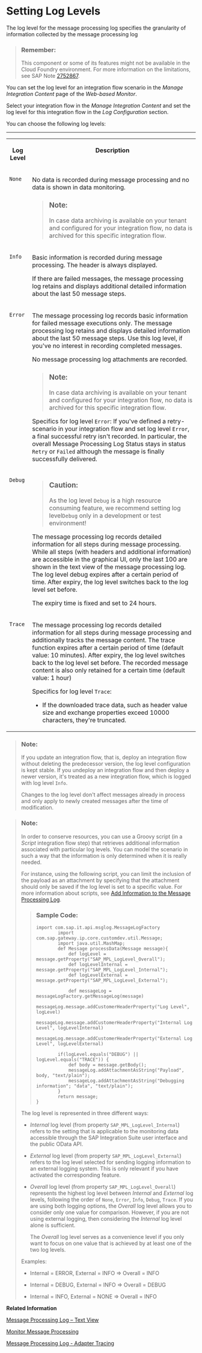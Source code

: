 <!-- loio4e6d3fc3f34544f6ac5289268b653ad1 -->

# Setting Log Levels

The log level for the message processing log specifies the granularity of information collected by the message processing log

> ### Remember:  
> This component or some of its features might not be available in the Cloud Foundry environment. For more information on the limitations, see SAP Note [2752867](https://me.sap.com/notes/2752867).

You can set the log level for an integration flow scenario in the *Manage Integration Content* page of the *Web-based Monitor*.

Select your integration flow in the *Manage Integration Content* and set the log level for this integration flow in the *Log Configuration* section.

You can choose the following log levels:

****


<table>
<tr>
<th valign="top">

Log Level

</th>
<th valign="top">

Description

</th>
</tr>
<tr>
<td valign="top">

`None`

</td>
<td valign="top">

No data is recorded during message processing and no data is shown in data monitoring.

> ### Note:  
> In case data archiving is available on your tenant and configured for your integration flow, no data is archived for this specific integration flow.



</td>
</tr>
<tr>
<td valign="top">

`Info`

</td>
<td valign="top">

Basic information is recorded during message processing. The header is always displayed.

If there are failed messages, the message processing log retains and displays additional detailed information about the last 50 message steps.

</td>
</tr>
<tr>
<td valign="top">

`Error`

</td>
<td valign="top">

The message processing log records basic information for failed message executions only. The message processing log retains and displays detailed information about the last 50 message steps. Use this log level, if you've no interest in recording completed messages.

No message processing log attachments are recorded.

> ### Note:  
> In case data archiving is available on your tenant and configured for your integration flow, no data is archived for this specific integration flow.

Specifics for log level `Error`: If you've defined a retry-scenario in your integration flow and set log level `Error`, a final successful retry isn't recorded. In particular, the overall Message Processing Log Status stays in status `Retry` or `Failed` although the message is finally successfully delivered.

</td>
</tr>
<tr>
<td valign="top">

`Debug`

</td>
<td valign="top">

> ### Caution:  
> As the log level `Debug` is a high resource consuming feature, we recommend setting log level`Debug` only in a development or test environment!

The message processing log records detailed information for all steps during message processing. While all steps \(with headers and additional information\) are accessible in the graphical UI, only the last 100 are shown in the text view of the message processing log. The log level debug expires after a certain period of time. After expiry, the log level switches back to the log level set before.

The expiry time is fixed and set to 24 hours.

</td>
</tr>
<tr>
<td valign="top">

`Trace`

</td>
<td valign="top">

The message processing log records detailed information for all steps during message processing and additionally tracks the message content. The trace function expires after a certain period of time \(default value: 10 minutes\). After expiry, the log level switches back to the log level set before. The recorded message content is also only retained for a certain time \(default value: 1 hour\)

Specifics for log level `Trace`:

-   If the downloaded trace data, such as header value size and exchange properties exceed 10000 characters, they're truncated.



</td>
</tr>
</table>

> ### Note:  
> If you update an integration flow, that is, deploy an integration flow without deleting the predecessor version, the log level configuration is kept stable. If you undeploy an integration flow and then deploy a newer version, it's treated as a new integration flow, which is logged with log level `Info`.
> 
> Changes to the log level don't affect messages already in process and only apply to newly created messages after the time of modification.

> ### Note:  
> In order to conserve resources, you can use a Groovy script \(in a *Script* integration flow step\) that retrieves additional information associated with particular log levels. You can model the scenario in such a way that the information is only determined when it is really needed.
> 
> For instance, using the following script, you can limit the inclusion of the payload as an attachment by specifying that the attachment should only be saved if the log level is set to a specific value. For more information about scripts, see [Add Information to the Message Processing Log](add-information-to-the-message-processing-log-e8e9283.md).
> 
> > ### Sample Code:  
> > ```
> > import com.sap.it.api.msglog.MessageLogFactory
> >         import com.sap.gateway.ip.core.customdev.util.Message;
> >         import java.util.MashMap;
> >         def Message processData(Message message){
> >             def logLevel = message.getProperty("SAP_MPL_LogLevel_Overall");
> >             def logLevelInternal = message.getProperty("SAP_MPL_LogLevel_Internal");
> >             def logLevelExternal = message.getProperty("SAP_MPL_LogLevel_External");
> > 
> >             def messageLog = messageLogFactory.getMessageLog(message)
> >             messageLog.message.addCustomerHeaderProperty("Log Level", logLevel)
> >             messageLog.message.addCustomerHeaderProperty("Internal Log Level", logLevelInternal)
> >             messageLog.message.addCustomerHeaderProperty("External Log Level", logLevelExternal)
> > 
> >         if(logLevel.equals("DEBUG") || logLevel.equals("TRACE")) {
> >             def body = message.getBody();
> >             messageLog.addAttachmentAsString("Payload", body, "text/plain");
> >             messageLog.addAttachmentAsString("Debugging information"; "data", "text/plain");
> >         }
> >         return message;
> > }
> > ```
> 
> The log level is represented in three different ways:
> 
> -   *Internal* log level \(from property `SAP_MPL_LogLevel_Internal`\) refers to the setting that is applicable to the monitoring data accessible through the SAP Integration Suite user interface and the public OData API.
> 
> -   *External* log level \(from property `SAP_MPL_LogLevel_External`\) refers to the log level selected for sending logging information to an external logging system. This is only relevant if you have activated the corresponding feature.
> 
> -   *Overall* log level \(from property `SAP_MPL_LogLevel_Overall`\) represents the highest log level between *Internal* and *External* log levels, following the order of `None`, `Error`, `Info`, `Debug`, `Trace`. If you are using both logging options, the *Overall* log level allows you to consider only one value for comparison. However, if you are not using external logging, then considering the *Internal* log level alone is sufficient.
> 
>     The *Overall* log level serves as a convenience level if you only want to focus on one value that is achieved by at least one of the two log levels.
> 
> 
> Examples:
> 
> -   Internal = ERROR, External = INFO =\> Overall = INFO
> 
> -   Internal = DEBUG, External = INFO =\> Overall = DEBUG
> -   Internal = INFO, External = NONE =\> Overall = INFO

**Related Information**  


[Message Processing Log – Text View](message-processing-log-text-view-718309a.md "The message processing log displays structured information on the processing of a message.")

[Monitor Message Processing](monitor-message-processing-314df3f.md "The message monitor provides an overview of the messages processed on a tenant and allows you to display the details for individual messages.")

[Message Processing Log - Adapter Tracing](message-processing-log-adapter-tracing-a9db4ea.md "The adapter tracing is part of the regular tracing feature and the payloads are recorded if you have set the log level to Trace.")

